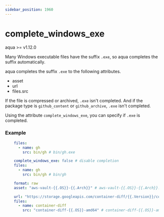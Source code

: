 ```yaml
---
sidebar_position: 1960
---
```


# complete_windows_exe

aqua >= v1.12.0

Many Windows executable files have the suffix `.exe`, so aqua completes the suffix automatically.

aqua completes the suffix `.exe` to the following attributes.

* asset
* url
* files.src

If the file is compressed or archived, `.exe` isn't completed.
And if the package type is `github_content` or `github_archive`, `.exe` isn't completed.

Using the attribute `complete_windows_exe`, you can specify if `.exe` is completed.

### Example

```yaml
    files:
      - name: gh
        src: bin/gh # bin/gh.exe
```

```yaml
    complete_windows_exe: false # disable completion
    files:
      - name: gh
        src: bin/gh # bin/gh
```

```yaml
    format: raw
    asset: "aws-vault-{{.OS}}-{{.Arch}}" # aws-vault-{{.OS}}-{{.Arch}}.exe
```

```yaml
    url: "https://storage.googleapis.com/container-diff/{{.Version}}/container-diff-{{.OS}}-amd64" # .exe is completed
    files:
      - name: container-diff
        src: "container-diff-{{.OS}}-amd64" # container-diff-{{.OS}}-amd64.exe
```


